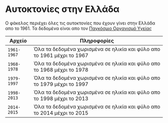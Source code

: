 # Αυτοκτονίες στην Ελλάδα

Ο φάκελος περιέχει όλες τις αυτοκτονίες που έχουν γίνει στην Ελλάδα απο το 1961. Τα δεδομένα είναι απο τον [Παγκόσμιο Οργανισμό Υγείας](https://www.who.int/)

Αρχείο | Πληροφορίες
---|---------
`1961-1967` | Όλα τα δεδομένα χωρισμένα σε ηλικία και φύλο απο το 1961 μέχρι το 1967
`1968-1978` | Όλα τα δεδομένα χωρισμένα σε ηλικία και φύλο απο το 1968 μέχρι το 1978
`1979-1997` | Όλα τα δεδομένα χωρισμένα σε ηλικία και φύλο απο το 1979 μέχρι το 1997
`1998-2013` | Όλα τα δεδομένα χωρισμένα σε ηλικία και φύλο απο το 1998 μέχρι το 2013
`2014-2015` | Όλα τα δεδομένα χωρισμένα σε ηλικία και φύλο απο το 2014 μέχρι το 2015
